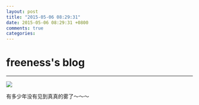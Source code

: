 ```yaml
---
layout: post
title: "2015-05-06 08:29:31"
date: 2015-05-06 08:29:31 +0800
comments: true
categories: 
---
```


# freeness's blog

----------

![](http://okqmqrbgo.bkt.clouddn.com/201505060829311.jpg)

>
有多少年没有见到真真的雾了～～～